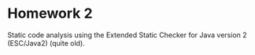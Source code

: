# Homework 2

Static code analysis using the Extended Static Checker for Java version 2 (ESC/Java2) (quite old).

